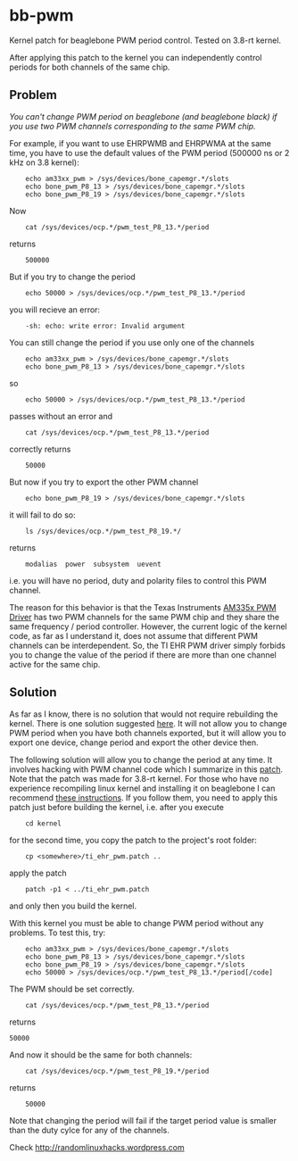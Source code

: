 bb-pwm
======

Kernel patch for beaglebone PWM period control. Tested on 3.8-rt kernel.

After applying this patch to the kernel you can independently control periods for both channels of the same chip.

Problem
-------

*You can't change PWM period on beaglebone (and beaglebone black) if you use two PWM channels corresponding to the same PWM chip.*

For example, if you want to use EHRPWMB and EHRPWMA at the same time, you have to use the default values of the PWM period (500000 ns or 2 kHz on 3.8 kernel):

        echo am33xx_pwm > /sys/devices/bone_capemgr.*/slots
        echo bone_pwm_P8_13 > /sys/devices/bone_capemgr.*/slots
        echo bone_pwm_P8_19 > /sys/devices/bone_capemgr.*/slots

Now

        cat /sys/devices/ocp.*/pwm_test_P8_13.*/period

returns

        500000

But if you try to change the period

        echo 50000 > /sys/devices/ocp.*/pwm_test_P8_13.*/period

you will recieve an error:

        -sh: echo: write error: Invalid argument
 

You can still change the period if you use only one of the channels

        echo am33xx_pwm > /sys/devices/bone_capemgr.*/slots
        echo bone_pwm_P8_13 > /sys/devices/bone_capemgr.*/slots

so

        echo 50000 > /sys/devices/ocp.*/pwm_test_P8_13.*/period

passes without an error and

        cat /sys/devices/ocp.*/pwm_test_P8_13.*/period

correctly returns

        50000

But now if you try to export the other PWM channel

        echo bone_pwm_P8_19 > /sys/devices/bone_capemgr.*/slots

it will fail to do so:

        ls /sys/devices/ocp.*/pwm_test_P8_19.*/

returns

        modalias  power  subsystem  uevent

i.e. you will have no period, duty and polarity files to control this PWM channel.

The reason for this behavior is that the Texas Instruments [AM335x PWM Driver](http://processors.wiki.ti.com/index.php/AM335x_PWM_Driver's_Guide) has two PWM channels for the same PWM chip and they share the same frequency / period controller. However, the current logic of the kernel code, as far as I understand it, does not assume that different PWM channels can be interdependent. So, the TI EHR PWM driver simply forbids you to change the value of the period if there are more than one channel active for the same chip.

Solution
--------

As far as I know, there is no solution that would not require rebuilding the kernel. There is one solution suggested [here](http://saadahmad.ca/using-pwm-on-the-beaglebone-black/). It will not allow you to change PWM period when you have both channels exported, but it will allow you to export one device, change period and export the other device then.

The following solution will allow you to change the period at any time. It involves hacking with PWM channel code which I summarize in this [patch](http://raw.githubusercontent.com/avterekhov/bb-pwm/master/ti_ehr_pwm.patch). Note that the patch was made for 3.8-rt kernel. For those who have no experience recompiling linux kernel and installing it on beaglebone I can recommend [these instructions](http://dev.ardupilot.com/wiki/building-for-beaglebone-black-on-linux/). If you follow them, you need to apply this patch just before building the kernel, i.e. after you execute

        cd kernel

for the second time, you copy the patch to the project's root folder:

        cp <somewhere>/ti_ehr_pwm.patch ..

apply the patch

        patch -p1 < ../ti_ehr_pwm.patch

and only then you build the kernel.

 

With this kernel you must be able to change PWM period without any problems. To test this, try:

        echo am33xx_pwm > /sys/devices/bone_capemgr.*/slots
        echo bone_pwm_P8_13 > /sys/devices/bone_capemgr.*/slots
        echo bone_pwm_P8_19 > /sys/devices/bone_capemgr.*/slots
        echo 50000 > /sys/devices/ocp.*/pwm_test_P8_13.*/period[/code]

The PWM should be set correctly.

        cat /sys/devices/ocp.*/pwm_test_P8_13.*/period

returns

	50000

And now it should be the same for both channels:

        cat /sys/devices/ocp.*/pwm_test_P8_19.*/period

returns

        50000
 
Note that changing the period will fail if the target period value is smaller than the duty cylce for any of the channels.

Check http://randomlinuxhacks.wordpress.com